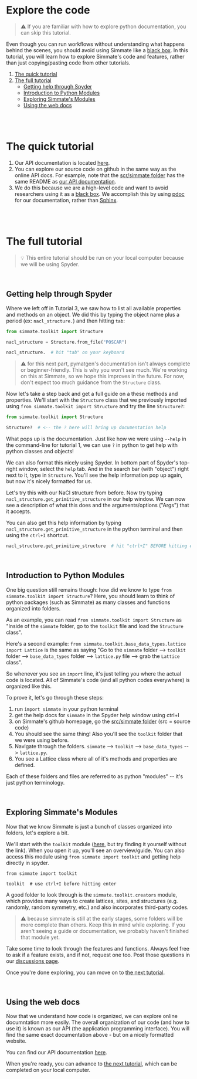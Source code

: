 # Explore the code

> :warning: If you are familiar with how to explore python documentation, you can skip this tutorial.

Even though you can run workflows without understanding what happens behind the scenes, you should avoid using Simmate like a [black box](https://en.wikipedia.org/wiki/Black_box). In this tutorial, you will learn how to explore Simmate's code and features, rather than just copying/pasting code from other tutorials.

1. [The quick tutorial](#the-quick-tutorial)
2. [The full tutorial](#the-full-tutorial)
    - [Getting help through Spyder](#getting-help-through-spyder)
    - [Introduction to Python Modules](#introduction-to-python-modules)
    - [Exploring Simmate's Modules](#exploring-simmates-modules)
    - [Using the web docs](#using-the-web-docs)

<br/><br/>

# The quick tutorial

1. Our API documentation is located [here](https://jacksund.github.io/simmate/simmate.html).
2. You can explore our source code on github in the same way as the online API docs. For example, note that the [scr/simmate folder](https://github.com/jacksund/simmate/tree/main/src/simmate) has the same README as [our API documentation](https://jacksund.github.io/simmate/simmate.html).
3. We do this because we are a high-level code and want to avoid researchers using it as a [black box](https://en.wikipedia.org/wiki/Black_box). We accomplish this by using [pdoc](https://pdoc.dev/) for our documentation, rather than [Sphinx](https://www.sphinx-doc.org/en/master/examples.html).

<br/><br/>

# The full tutorial

> :bulb: This entire tutorial should be run on your local computer because we will be using Spyder.

<br/>

## Getting help through Spyder

Where we left off in Tutorial 3, we saw how to list all available properties and methods on an object. We did this by typing the object name plus a period (ex: `nacl_structure.`) and then hitting `tab`:

```python
from simmate.toolkit import Structure

nacl_structure = Structure.from_file("POSCAR")

nacl_structure.  # hit "tab" on your keyboard
```

> :warning: for this next part, pymatgen's documentation isn't always complete or beginner-friendly. This is why you won't see much. We're working on this at Simmate, so we hope this improves in the future. For now, don't expect too much guidance from the `Structure` class.

Now let's take a step back and get a full guide on a these methods and properties. We'll start with the `Structure` class that we previously imported using `from simmate.toolkit import Structure` and try the line `Structure?`:

```python 
from simmate.toolkit import Structure

Structure?  # <-- the ? here will bring up documentation help
```

What pops up is the documentation. Just like how we were using `--help` in the command-line for tutorial 1, we can use `?` in python to get help with python classes and objects!

We can also format this nicely using Spyder. In bottom part of Spyder's top-right window, select the `help` tab. And in the search bar (with "object") right next to it, type in `Structure`. You'll see the help information pop up again, but now it's nicely formatted for us.

Let's try this with our NaCl structure from before. Now try typing `nacl_structure.get_primitive_structure` in our help window. We can now see a description of what this does and the arguments/options ("Args") that it accepts.

You can also get this help information by typing `nacl_structure.get_primitive_structure` in the python terminal and then using the `ctrl+I` shortcut.

```python
nacl_structure.get_primitive_structure  # hit "ctrl+I" BEFORE hitting enter on this line
```

<br/>

## Introduction to Python Modules

One big question still remains though: how did we know to type `from simmate.toolkit import Structure`? Here, you should learn to think of python packages (such as Simmate) as many classes and functions organized into folders. 

As an example, you can read `from simmate.toolkit import Structure` as "Inside of the `simmate` folder, go to the `toolkit` file and load the `Structure` class". 

Here's a second example: `from simmate.toolkit.base_data_types.lattice import Lattice` is the same as saying "Go to the `simmate` folder --> `toolkit` folder --> `base_data_types` folder --> `lattice.py` file --> grab the `Lattice` class".

So whenever you see an `import` line, it's just telling you where the actual code is located. All of Simmate's code (and all python codes everywhere) is organized like this.

To prove it, let's go through these steps:

1. run `import simmate` in your python terminal
2. get the help docs for `simmate` in the Spyder help window using ctrl+I
3. on Simmate's github homepage, go the [src/simmate folder](https://github.com/jacksund/simmate/tree/main/src/simmate) (src = source code)
4. You should see the same thing! Also you'll see the `toolkit` folder that we were using before.
5. Navigate through the folders. `simmate` --> `toolkit` --> `base_data_types` --> `lattice.py`. 
6. You see a Lattice class where all of it's methods and properties are defined.

Each of these folders and files are referred to as python "modules" -- it's just python terminology.

<br/>

## Exploring Simmate's Modules

Now that we know Simmate is just a bunch of classes organized into folders, let's explore a bit.

We'll start with the `toolkit` module ([here](https://github.com/jacksund/simmate/tree/main/src/simmate/toolkit), but try finding it yourself without the link). When you open it up, you'll see an overview/guide. You can also access this module using `from simmate import toolkit` and getting help directly in spyder.

```
from simmate import toolkit

toolkit  # use ctrl+I before hitting enter
```

A good folder to look through is the `simmate.toolkit.creators` module, which provides many ways to create lattices, sites, and structures (e.g. randomly, random symmetry, etc.) and also incorporates third-party codes.

> :warning: because simmate is still at the early stages, some folders will be more complete than others. Keep this in mind while exploring. If you aren't seeing a guide or documentation, we probably haven't finished that module yet.

Take some time to look through the features and functions. Always feel free to ask if a feature exists, and if not, request one too. Post those questions in our [discussions page](https://github.com/jacksund/simmate/discussions/categories/q-a).

Once you're done exploring, you can move on to [the next tutorial](https://github.com/jacksund/simmate/blob/main/tutorials/05_Search_the_database.md).

<br/>

## Using the web docs

Now that we understand how code is organized, we can explore online documntation more easily. The overall organization of our code (and how to use it) is known as our API (the application programming interface). You will find the same exact documentation above - but on a nicely formatted website. 

You can find our API documentation [here](https://jacksund.github.io/simmate/simmate.html).

When you're ready, you can advance to [the next tutorial](https://github.com/jacksund/simmate/blob/main/tutorials/05_Search_the_database.md), which can be completed on your local computer.
